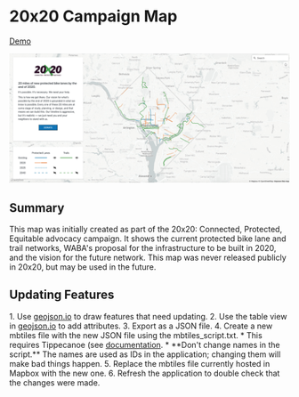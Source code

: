 <h1>20x20 Campaign Map</h1>

<a href="https://waba.org/42830-2/" target="blank">Demo</a>

![Image of the app](https://github.com/WABA-Comms/20x20-map/blob/main/img/app.png)

<h2>Summary</h2>
This map was initially created as part of the 20x20: Connected, Protected, Equitable advocacy campaign. It shows the current protected bike lane and trail networks, WABA's proposal for the infrastructure to be built in 2020, and the vision for the future network. This map was never released publicly in 20x20, but may be used in the future.

<h2>Updating Features</h2>
1. Use <a href="http://geojson.io/#map=2/20.0/0.0" target="blank">geojson.io</a> to draw features that need updating.
2. Use the table view in <a href="http://geojson.io/#map=2/20.0/0.0" target="blank">geojson.io</a> to add attributes.
3. Export as a JSON file.
4. Create a new mbtiles file with the new JSON file using the mbtiles_script.txt.
  * This requires Tippecanoe (see <a href="https://github.com/mapbox/tippecanoe" target="blank">documentation</a>.
  * **Don't change names in the script.** The names are used as IDs in the application; changing them will make bad things happen.
5. Replace the mbtiles file currently hosted in Mapbox with the new one.
6. Refresh the application to double check that the changes were made.
